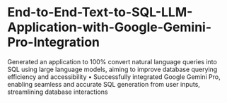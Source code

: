 # End-to-End-Text-to-SQL-LLM-Application-with-Google-Gemini-Pro-Integration
Generated an application to 100% convert natural language queries into SQL using large language models, aiming to improve database querying efficiency and accessibility • Successfully integrated Google Gemini Pro, enabling seamless and accurate SQL generation from user inputs, streamlining database interactions
